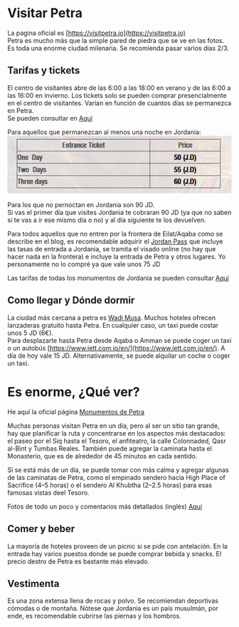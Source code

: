 # Visitar Petra  
La pagina oficial es [https://visitpetra.jo](https://visitpetra.jo)  
Petra es mucho más que la simple pared de piedra que se ve en las fotos. Es toda una enorme ciudad milenaria. 
Se recomienda pasar varios días 2/3.  


## Tarifas y tickets  
El centro de visitantes abre de las 6:00 a las 18:00 en verano y de las 6:00 a las 16:00 en invierno.
Los tickets solo se pueden comprar presencialmente en el centro de visitantes. Varían en función de cuantos días se 
permanezca en Petra.  
Se pueden consultar en [Aquí](https://visitpetra.jo/Pages/viewpage.aspx?pageID=138)  

Para aquellos que permanezcan al menos una noche en Jordania:  
![](petra_tarifas.png)  

Para los que no pernoctan en Jordania son 90 JD.  
Si vas el primer día que visites Jordania te cobraran 90 JD (ya que no saben si te vas a ir ese mismo día o no) y al 
día siguiente te los devuelven.  

Para todos aquellos que no entren por la frontera de Eilat/Aqaba como se describe en el blog, es recomendable 
adquirir el [Jordan Pass](https://jordanpass.jo/)  que incluye las tasas de entrada a Jordania, se tramita el visado
online (no hay que hacer nada en la frontera) e incluye la entrada de Petra y otros lugares. Yo personamente no lo 
compré ya que vale unos 75 JD

Las tarifas de todas los monumentos de Jordania se pueden consultar [Aquí](https://international.visitjordan.com/page/17/entrancefees.aspx)  

## Como llegar y Dónde dormir  
La ciudad más cercana a petra es [Wadi Musa](https://www.google.com/maps/place/Centro+de+visitantes+de+Petra/@30.3227027,35.4750768,15z/data=!4m15!1m8!3m7!1s0x15016930021ab6b1:0xe43a697bc3a3e0b9!2sWadi+Musa,+Jordania!3b1!8m2!3d30.3216354!4d35.4801251!16s%2Fm%2F03nx74h!3m5!1s0x15016ecfe4a93d2f:0x8e7cb67c9e66a3f3!8m2!3d30.3243506!4d35.4678788!16s%2Fg%2F11rrz5r25). Muchos hoteles ofrecen
lanzaderas gratuito hasta Petra. En cualquier caso, un taxi puede costar unos 5 JD (6€).  
Para desplazarte hasta Petra desde Aqaba o Amman se puede coger un taxi o un autobús [https://www.jett.com.jo/en/](https://www.jett.com.jo/en/).
A día de hoy vale 15 JD. Alternativamente, se puede alquilar un coche o coger un taxi.  

# Es enorme, ¿Qué ver?  
He aquí la oficial página [Monumentos de Petra](https://visitpetra.jo/Pages/viewpage.aspx?pageID=157)  

Muchas personas visitan Petra en un día, pero al ser un sitio tan grande, hay que planificar la ruta 
y concentrarse en los aspectos más destacados: el paseo por el Siq hasta el Tesoro, el anfiteatro,
la calle Colonnaded, Qasr al-Bint y Tumbas Reales. También puede agregar la caminata hasta el Monasterio, 
que es de alrededor de 45 minutos en cada sentido.

Si se está más de un día, se puede tomar con más calma y agregar algunas de las caminatas de Petra, 
como el empinado sendero hacia High Place of Sacrifice (4–5 horas) o el sendero Al Khubtha (2–2.5 horas)
para esas famosas vistas deel Tesoro.

Fotos de todo un poco y comentarios más detallados (inglés) 
[Aquí](https://www.earthtrekkers.com/best-things-see-petra-jordan/)

## Comer y beber
La mayoría de hoteles proveen de un picnic si se pide con antelación. En la entrada hay varios puestos donde se puede 
comprar bebida y snacks. El precio destro de Petra es bastante más elevado. 
## Vestimenta  
Es una zona extensa llena de rocas y polvo. Se recomiendan deportivas cómodas o de montaña. Nótese que Jordania es un
país musulmán, por ende, es recomendable cubrirse las piernas y los hombros.